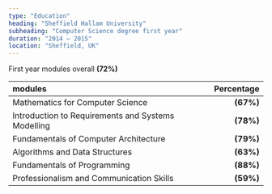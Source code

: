 ```yaml
---
type: "Education"
heading: "Sheffield Hallam University"
subheading: "Computer Science degree first year"
duration: "2014 – 2015"
location: "Sheffield, UK"
---
```


First year modules overall **(72%)**

| modules                                             | Percentage |
|:--------------------------------------------------- | ----------:|
| Mathematics for Computer Science                    | **(67%)**  |
| Introduction to Requirements and Systems Modelling  | **(78%)**  |
| Fundamentals of Computer Architecture               | **(79%)**  |
| Algorithms and Data Structures                      | **(63%)**  |
| Fundamentals of Programming                         | **(88%)**  |
| Professionalism and Communication Skills            | **(59%)**  |
